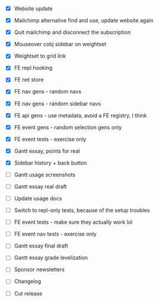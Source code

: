 - [x] Website update
- [x] Mailchimp alternative find and use, update website again
- [x] Quit mailchimp and disconnect the subscription

- [x] Mouseover cobj sidebar on weightset
- [x] Weightset to grid link
- [x] FE repl hooking

- [x] FE net store
- [x] FE nav gens - random navs
- [x] FE nav gens - random sidebar navs
- [x] FE api gens - use metadata, avoid a FE registry, I think
- [x] FE event gens - random selection gens only

- [x] FE event tests - exercise only
- [x] Gantt essay, points for real

- [x] Sidebar history + back button
- [ ] Gantt usage screenshots
- [ ] Gantt essay real draft
- [ ] Update usage docs

- [ ] Switch to repl-only tests, because of the setup troubles
- [ ] FE event tests - make sure they actually work lol
- [ ] FE event nav tests - exercise only
- [ ] Gantt essay final draft
- [ ] Gantt essay grade levelization
- [ ] Sponsor newsletters
- [ ] Changelog
- [ ] Cut release
